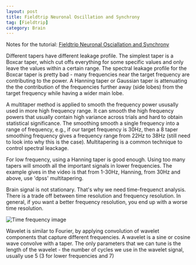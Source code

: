 ```yaml
---
layout: post
title: Fieldtrip Neuronal Oscillation and Synchrony
tag: [Fieldtrip]
category: Brain
---
```


Notes for the tutorial: [Fieldtrip Neuronal Osciallation and Synchrony](https://www.youtube.com/watch?v=dHTuzMsjVJA&list=PLbVcEw60xnKNSXSKMAoBpTJ9BFFnxw21p&index=2)

Different tapers have different leakage profile. The simplest taper is a Boxcar taper, which cut offs everything for some specific values and only leave the values within a certain range. The spectral leakage profile for the Boxcar taper is pretty bad - many frequencies near the target frequency are contributing to the power. A Hanning taper or Gaussian taper is attenuating the the contribution of the frequencies further away (side lobes) from the target frequency while having a wider main lobe.

A multitaper method is applied to smooth the frequency power ususally used in more high frequency range. It can smooth the high frequency powers that usually contain high variance across trials and hard to obtain statistical significance. The smoothing smooth a single frequency into a range of frequency, e.g., if our target frequency is 30Hz, then a 8 taper smoothing frequency gives a frequency range from 22Hz to 38Hz (still need to look into why this is the case). Multitapering is a common technique to control spectral leackage. 

For low frequency, using a Hanning taper is good enough. Using too many tapers will smooth all the important signals in lower frequencies. The example gives in the video is that from 1-30Hz, Hanning, from 30Hz and above, use 'dpss' multitapering.

Brain signal is not stationary. That's why we need time-frequenct analysis. There is a trade off between time resolution and frequency resolution. In general, if you want a better frequency resolution, you end up with a worse time resolution.

![Time frequency image](https://lh3.googleusercontent.com/33GId_NrnktLl2k62MvimVrHWP6Uc-V9Yji10_dpB9p8pkJ9Aw6vk7b6wAipPrLRvnCYmpm2sAZksST6OhYZ9Af3JP7_YjlWM0HG6DSTdcWdYEv6HP8koISs3fkRHgoIJKh16qM85YFzY2sd6IMQ-k47Fvf1yItIYiDZNl9zb3K2IiMJ1wVKdn5pOVhY2zkoFdGwkm9xkpfQNocftDjMNn4JrOgYzNknGY1pqbEzjGrh9-STIRw7Sdqdz_sADHrbrShKs265Zx0UpI7iV9MlxO37463taOs9aIRCp1O4U741DiYFLLh1kOFw1rDMn5VRMchUfUiDTq3jI6BoLRQ3ncaLiuJQ0487o0ZOuLwE8pIl3D6iuiS44ND5atx46mH3My-ieD3MEiV-0xDpDMBA-nYaD73QfcWQCLFoT8ZxRP08pv3HyRUKJeHqe89hkDijjZ464z7m8hXcpuxyx2MX54ek8dkYKMkogK76AQV6d1qpQE_woNZwT_FyTDR3fUFYzSuSu1bYq88MDGRan3vdpBNYqrMEG8v4UfEtnxPMQQ_vdsjp_XRHyxdQKNZgcbhnS7lG-VZgeG6hoiv6kO8ZcpS9fiQyi0iNfyHhq4zGgrkXYphZ1MNdinpkTnUSJvJxDZYuajN0LJ-gAzsPmx92vU8CipjDqQVV8WafCajp3yfxxCbSxm7q9YL5LqbX=w1840-h1312-no)


Wavelet is similar to Fourier, by applying convolution of wavelet components that capture different frequencies. A wavelet is a sine or cosine wave convolve with a taper. The only parameters that we can tune is the length of the wavelet - the number of cycles we use in the wavelet signal, usually use 5 (3 for lower frequencies and 7)
<!--stackedit_data:
eyJoaXN0b3J5IjpbMTk3OTgyMjEyNiwxMzM2NDk3NjQ1LDEzOD
g1MjU1MjAsLTIwODYxMTIzMDIsLTk4NTUxNTg2LC0yMDAwNTM0
NzkzXX0=
-->